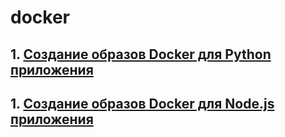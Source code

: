 # docker


## 1. [Создание образов Docker для Python приложения](https://github.com/donabilardo/docker/tree/lesson1)

## 1. [Создание образов Docker для Node.js приложения](https://github.com/donabilardo/docker/tree/lesson2)